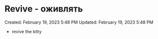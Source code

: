 # Revive - оживлять

Created: February 19, 2023 5:48 PM
Updated: February 19, 2023 5:48 PM

- revive the kitty